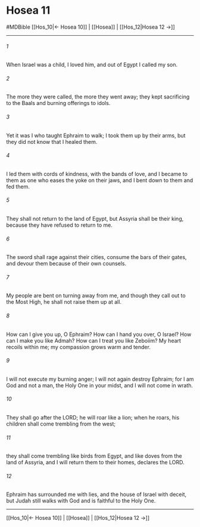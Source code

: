 # Hosea 11
#MDBible
[[Hos_10|← Hosea 10]] | [[Hosea]] | [[Hos_12|Hosea 12 →]]

***

###### 1 

When Israel was a child, I loved him, and out of Egypt I called my son. 

###### 2 

The more they were called, the more they went away; they kept sacrificing to the Baals and burning offerings to idols. 

###### 3 

Yet it was I who taught Ephraim to walk; I took them up by their arms, but they did not know that I healed them. 

###### 4 

I led them with cords of kindness, with the bands of love, and I became to them as one who eases the yoke on their jaws, and I bent down to them and fed them. 

###### 5 

They shall not return to the land of Egypt, but Assyria shall be their king, because they have refused to return to me. 

###### 6 

The sword shall rage against their cities, consume the bars of their gates, and devour them because of their own counsels. 

###### 7 

My people are bent on turning away from me, and though they call out to the Most High, he shall not raise them up at all. 

###### 8 

How can I give you up, O Ephraim? How can I hand you over, O Israel? How can I make you like Admah? How can I treat you like Zeboiim? My heart recoils within me; my compassion grows warm and tender. 

###### 9 

I will not execute my burning anger; I will not again destroy Ephraim; for I am God and not a man, the Holy One in your midst, and I will not come in wrath. 

###### 10 

They shall go after the LORD; he will roar like a lion; when he roars, his children shall come trembling from the west; 

###### 11 

they shall come trembling like birds from Egypt, and like doves from the land of Assyria, and I will return them to their homes, declares the LORD. 

###### 12 

Ephraim has surrounded me with lies, and the house of Israel with deceit, but Judah still walks with God and is faithful to the Holy One. 

***

[[Hos_10|← Hosea 10]] | [[Hosea]] | [[Hos_12|Hosea 12 →]]
